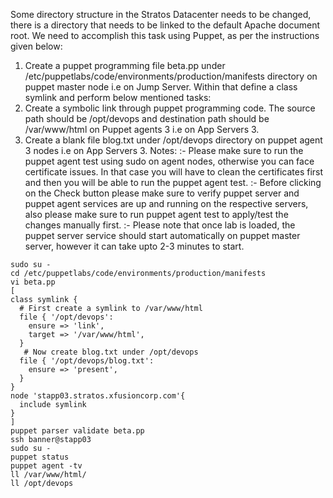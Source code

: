 Some directory structure in the Stratos Datacenter needs to be changed, there is a directory that needs to be linked to the default Apache document root. We need to accomplish this task using Puppet, as per the instructions given below:
1. Create a puppet programming file beta.pp under /etc/puppetlabs/code/environments/production/manifests directory on puppet master node i.e on Jump Server. Within that define a class symlink and perform below mentioned tasks:
2. Create a symbolic link through puppet programming code. The source path should be /opt/devops and destination path should be /var/www/html on Puppet agents 3 i.e on App Servers 3.
3. Create a blank file blog.txt under /opt/devops directory on puppet agent 3 nodes i.e on App Servers 3.
Notes: :- Please make sure to run the puppet agent test using sudo on agent nodes, otherwise you can face certificate issues. In that case you will have to clean the certificates first and then you will be able to run the puppet agent test.
:- Before clicking on the Check button please make sure to verify puppet server and puppet agent services are up and running on the respective servers, also please make sure to run puppet agent test to apply/test the changes manually first.
:- Please note that once lab is loaded, the puppet server service should start automatically on puppet master server, however it can take upto 2-3 minutes to start.

```
sudo su -
cd /etc/puppetlabs/code/environments/production/manifests
vi beta.pp
[
class symlink {
  # First create a symlink to /var/www/html
  file { '/opt/devops':
    ensure => 'link',
    target => '/var/www/html',
  }
   # Now create blog.txt under /opt/devops
  file { '/opt/devops/blog.txt':
    ensure => 'present',
  }
}
node 'stapp03.stratos.xfusioncorp.com'{
  include symlink
}
]
puppet parser validate beta.pp
ssh banner@stapp03
sudo su -
puppet status
puppet agent -tv
ll /var/www/html/
ll /opt/devops
```
